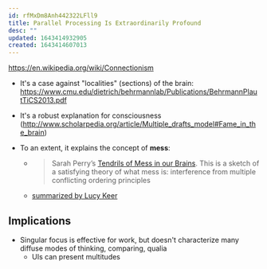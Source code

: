 ```yaml
---
id: rfMxDm8Anh442322LFll9
title: Parallel Processing Is Extraordinarily Profound
desc: ""
updated: 1643414932905
created: 1643414607013
---
```


https://en.wikipedia.org/wiki/Connectionism

- It's a case against "localities" (sections) of the brain: https://www.cmu.edu/dietrich/behrmannlab/Publications/BehrmannPlautTiCS2013.pdf
- It's a robust explanation for consciousness (http://www.scholarpedia.org/article/Multiple_drafts_model#Fame_in_the_brain)

- To an extent, it explains the concept of **mess**:
  - > Sarah Perry’s [Tendrils of Mess in our Brains](https://www.ribbonfarm.com/2017/01/05/tendrils-of-mess-in-our-brains/). This is a sketch of a satisfying theory of what mess is: interference from multiple conflicting ordering principles
  - [summarized by Lucy Keer](https://drossbucket.com/2021/09/13/speedrun-mess/)

## Implications

- Singular focus is effective for work, but doesn't characterize many diffuse modes of thinking, comparing, qualia
  - UIs can present multitudes
